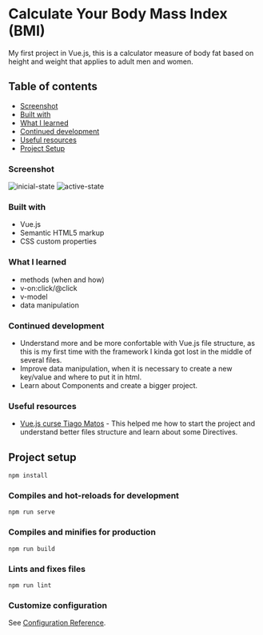 # Calculate Your Body Mass Index (BMI)

My first project in Vue.js, this is a calculator measure of body fat based on height and weight that applies to adult men and women.

## Table of contents

  - [Screenshot](#screenshot)
  - [Built with](#built-with)
  - [What I learned](#what-i-learned)
  - [Continued development](#continued-development)
  - [Useful resources](#useful-resources)
  - [Project Setup](#project-setup)

### Screenshot

![inicial-state](https://user-images.githubusercontent.com/91343634/184955170-0ca886e8-138f-4c0a-b7a3-7de997395d04.png)
![active-state](https://user-images.githubusercontent.com/91343634/184955189-0266d2fa-8150-4692-9a83-d2b2aec111a5.png)

### Built with

- Vue.js
- Semantic HTML5 markup
- CSS custom properties

### What I learned

- methods (when and how)
- v-on:click/@click
- v-model
- data manipulation

### Continued development

- Understand more and be more confortable with Vue.js file structure, as this is my first time with the framework I kinda got lost in the middle of several files. 
- Improve data manipulation, when it is necessary to create a new key/value and where to put it in html.
- Learn about Components and create a bigger project.

### Useful resources

- [Vue.js curse Tiago Matos](https://www.youtube.com/c/tiagomatosweb) - This helped me how to start the project and understand better files structure and learn about some Directives.


## Project setup
```
npm install
```

### Compiles and hot-reloads for development
```
npm run serve
```

### Compiles and minifies for production
```
npm run build
```

### Lints and fixes files
```
npm run lint
```

### Customize configuration
See [Configuration Reference](https://cli.vuejs.org/config/).
